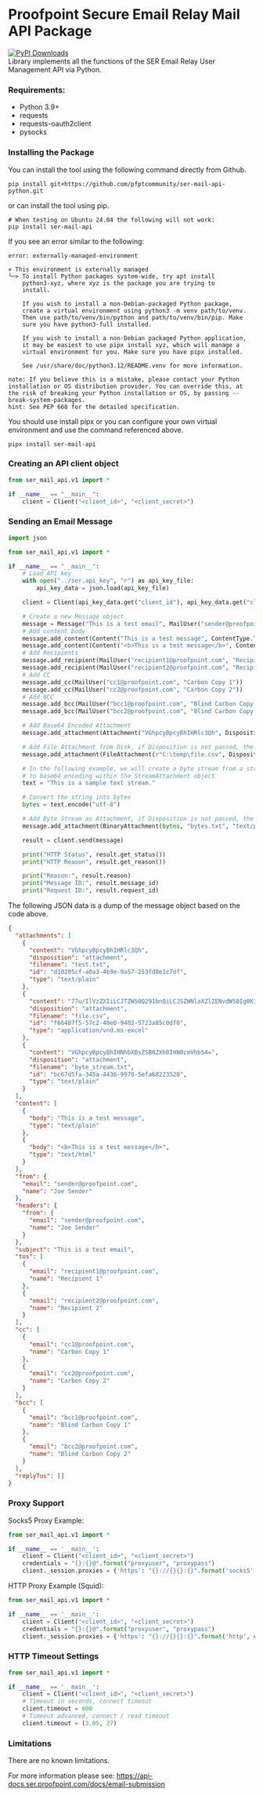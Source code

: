 # Proofpoint Secure Email Relay Mail API Package

[![PyPI Downloads](https://static.pepy.tech/badge/ser-mail-api)](https://pepy.tech/projects/ser-mail-api)  
Library implements all the functions of the SER Email Relay User Management API via Python.

### Requirements:

* Python 3.9+
* requests
* requests-oauth2client
* pysocks

### Installing the Package

You can install the tool using the following command directly from Github.

```
pip install git+https://github.com/pfptcommunity/ser-mail-api-python.git
```

or can install the tool using pip.

```
# When testing on Ubuntu 24.04 the following will not work:
pip install ser-mail-api
```

If you see an error similar to the following:

```
error: externally-managed-environment

× This environment is externally managed
╰─> To install Python packages system-wide, try apt install
    python3-xyz, where xyz is the package you are trying to
    install.

    If you wish to install a non-Debian-packaged Python package,
    create a virtual environment using python3 -m venv path/to/venv.
    Then use path/to/venv/bin/python and path/to/venv/bin/pip. Make
    sure you have python3-full installed.

    If you wish to install a non-Debian packaged Python application,
    it may be easiest to use pipx install xyz, which will manage a
    virtual environment for you. Make sure you have pipx installed.

    See /usr/share/doc/python3.12/README.venv for more information.

note: If you believe this is a mistake, please contact your Python installation or OS distribution provider. You can override this, at the risk of breaking your Python installation or OS, by passing --break-system-packages.
hint: See PEP 668 for the detailed specification.
```

You should use install pipx or you can configure your own virtual environment and use the command referenced above.

```
pipx install ser-mail-api
```

### Creating an API client object

```python
from ser_mail_api.v1 import *

if __name__ == "__main__":
    client = Client("<client_id>", "<client_secret>")
```

### Sending an Email Message

```python
import json

from ser_mail_api.v1 import *

if __name__ == "__main__":
    # Load API key
    with open("../ser.api_key", "r") as api_key_file:
        api_key_data = json.load(api_key_file)

    client = Client(api_key_data.get("client_id"), api_key_data.get("client_secret"))

    # Create a new Message object
    message = Message("This is a test email", MailUser("sender@proofpoint.com", "Joe Sender"))
    # Add content body
    message.add_content(Content("This is a test message", ContentType.Text))
    message.add_content(Content("<b>This is a test message</b>", ContentType.Html))
    # Add Recipients
    message.add_recipient(MailUser("recipient1@proofpoint.com", "Recipient 1"))
    message.add_recipient(MailUser("recipient2@proofpoint.com", "Recipient 2"))
    # Add CC
    message.add_cc(MailUser("cc1@proofpoint.com", "Carbon Copy 1"))
    message.add_cc(MailUser("cc2@proofpoint.com", "Carbon Copy 2"))
    # Add BCC
    message.add_bcc(MailUser("bcc1@proofpoint.com", "Blind Carbon Copy 1"))
    message.add_bcc(MailUser("bcc2@proofpoint.com", "Blind Carbon Copy 2"))

    # Add Base64 Encoded Attachment
    message.add_attachment(Attachment("VGhpcyBpcyBhIHRlc3Qh", Disposition.Attachment, "test.txt", "text/plain"))

    # Add File Attachment from Disk, if Disposition is not passed, the default is Disposition.ATTACHMENT
    message.add_attachment(FileAttachment(r"C:\temp\file.csv", Disposition.Attachment))

    # In the following example, we will create a byte stream from a string. This byte stream is converted
    # to base64 encoding within the StreamAttachment object
    text = "This is a sample text stream."

    # Convert the string into bytes
    bytes = text.encode("utf-8")

    # Add Byte Stream as Attachment, if Disposition is not passed, the default is Disposition.ATTACHMENT
    message.add_attachment(BinaryAttachment(bytes, "bytes.txt", "text/plain", Disposition.Attachment))

    result = client.send(message)

    print("HTTP Status", result.get_status())
    print("HTTP Reason", result.get_reason())

    print("Reason:", result.reason)
    print("Message ID:", result.message_id)
    print("Request ID:", result.request_id)
```

The following JSON data is a dump of the message object based on the code above.

```json
{
  "attachments": [
    {
      "content": "VGhpcyBpcyBhIHRlc3Qh",
      "disposition": "attachment",
      "filename": "test.txt",
      "id": "d10205cf-a0a3-4b9e-9a57-253fd8e1c7df",
      "type": "text/plain"
    },
    {
      "content": "77u/IlVzZXIiLCJTZW50Q291bnQiLCJSZWNlaXZlZENvdW50Ig0KIm5vcmVwbHlAcHJvb2Zwb2ludC5jb20sIGxqZXJhYmVrQHBmcHQuaW8iLCIwIiwiMCINCg==",
      "disposition": "attachment",
      "filename": "file.csv",
      "id": "f66487f5-57c2-40e0-9402-5723a85c0df0",
      "type": "application/vnd.ms-excel"
    },
    {
      "content": "VGhpcyBpcyBhIHNhbXBsZSB0ZXh0IHN0cmVhbS4=",
      "disposition": "attachment",
      "filename": "byte_stream.txt",
      "id": "bc67d5fa-345a-4436-9979-5efa68223520",
      "type": "text/plain"
    }
  ],
  "content": [
    {
      "body": "This is a test message",
      "type": "text/plain"
    },
    {
      "body": "<b>This is a test message</b>",
      "type": "text/html"
    }
  ],
  "from": {
    "email": "sender@proofpoint.com",
    "name": "Joe Sender"
  },
  "headers": {
    "from": {
      "email": "sender@proofpoint.com",
      "name": "Joe Sender"
    }
  },
  "subject": "This is a test email",
  "tos": [
    {
      "email": "recipient1@proofpoint.com",
      "name": "Recipient 1"
    },
    {
      "email": "recipient2@proofpoint.com",
      "name": "Recipient 2"
    }
  ],
  "cc": [
    {
      "email": "cc1@proofpoint.com",
      "name": "Carbon Copy 1"
    },
    {
      "email": "cc2@proofpoint.com",
      "name": "Carbon Copy 2"
    }
  ],
  "bcc": [
    {
      "email": "bcc1@proofpoint.com",
      "name": "Blind Carbon Copy 1"
    },
    {
      "email": "bcc2@proofpoint.com",
      "name": "Blind Carbon Copy 2"
    }
  ],
  "replyTos": []
}
```

### Proxy Support

Socks5 Proxy Example:

```python
from ser_mail_api.v1 import *

if __name__ == '__main__':
    client = Client("<client_id>", "<client_secret>")
    credentials = "{}:{}@".format("proxyuser", "proxypass")
    client._session.proxies = {'https': "{}://{}{}:{}".format('socks5', credentials, '<your_proxy>', '8128')}
```

HTTP Proxy Example (Squid):

```python
from ser_mail_api.v1 import *

if __name__ == '__main__':
    client = Client("<client_id>", "<client_secret>")
    credentials = "{}:{}@".format("proxyuser", "proxypass")
    client._session.proxies = {'https': "{}://{}{}:{}".format('http', credentials, '<your_proxy>', '3128')}

```

### HTTP Timeout Settings

```python
from ser_mail_api.v1 import *

if __name__ == '__main__':
    client = Client("<client_id>", "<client_secret>")
    # Timeout in seconds, connect timeout
    client.timeout = 600
    # Timeout advanced, connect / read timeout
    client.timeout = (3.05, 27)
```

### Limitations

There are no known limitations.

For more information please see: https://api-docs.ser.proofpoint.com/docs/email-submission
